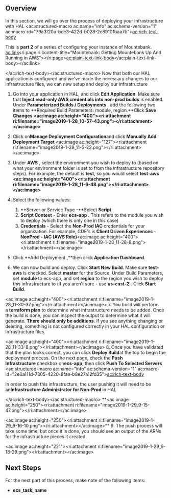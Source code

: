 
## Overview

In this section, we will go over the process of deploying your infrastructure with HAL
<ac:structured-macro ac:name="info" ac:schema-version="1" ac:macro-id="79a3f20a-bdc3-422d-b028-2c89101baa7b"><ac:rich-text-body><p>This is&nbsp;<strong>part 2</strong>&nbsp;of a series of configuring your instance of Mountebank. <ac:link><ri:page ri:content-title="Mountebank: Getting Mountebank Up And Running in AWS"></ri:page><ac:plain-text-link-body><![CDATA[Please reference the entrypoint to follow the guide]]></ac:plain-text-link-body></ac:link></p></ac:rich-text-body></ac:structured-macro>
Now that both our HAL application is configured and we've made the necessary changes to our infrastructure files, we can new setup and deploy our infrastructure

1. Go into your application in HAL, and click **Edit Application**. Make sure that **Inject read-only AWS credentials into non-prod builds** is enabled. Under **Parameterized Builds / Deployments** , add the following two items to **Required Build Parameters: module, region.**Click **Save Changes**
**<ac:image ac:height="400"><ri:attachment ri:filename="image2019-1-28_10-57-43.png"></ri:attachment></ac:image>**
2. Click on**Manage Deployment Configuration**and click **Manually Add Deployment Target**
<ac:image ac:height="127"><ri:attachment ri:filename="image2019-1-28_11-5-22.png"></ri:attachment></ac:image>
3. Under **AWS** , select the environment you wish to deploy to (based on what your environment folder is set to from the infrastructure repository steps). For example, the default is **test**, so you would select **test-aws
<ac:image ac:height="400"><ri:attachment ri:filename="image2019-1-28_11-6-48.png"></ri:attachment></ac:image>**
4. Select the following values:

    1. **Server or Service Type -**Select **Script**
    2. **Script Context** - Enter **ecs-app** . This refers to the module you wish to deploy (which there is only one in this case)
    3. **Credentials** - Select the **Non-Prod IAC** credentials for your organization. For example, CDE's is **Client Driven Experiences - NonProd - IAC (AWS Role)**<ac:image ac:height="400"><ri:attachment ri:filename="image2019-1-28_11-28-8.png"></ri:attachment></ac:image>
5. Click **Add Deployment ,**then click **Application Dashboard**.
6. We can now build and deploy. Click **Start New Build**. Make sure **test-aws** is checked. Select **master** for the Source. Under Build Parameters, set **module** to ecs-app, and set **region** to the region you wish to deploy this infrastructure to (if you aren't sure - use **us-east-2**). Click **Start Build**.

<ac:image ac:height="400"><ri:attachment ri:filename="image2019-1-28_11-30-37.png"></ri:attachment></ac:image>
7. You build will perform a **terraform plan** to determine what infrastructure needs to be added. Once the build is done, you can inspect the output to determine what it will generate. **There should only be additions**. If you see anything changing or deleting, something is not configured correctly in your HAL configuration or Infrastructure files.

<ac:image ac:height="400"><ri:attachment ri:filename="image2019-1-28_11-33-8.png"></ri:attachment></ac:image>
8. Once you have validated that the plan looks correct, you can click **Deploy Build**at the top to begin the deployment process. On the next page, check the **Push Infrastructure** checkbox on**ecs-app**, then click **Push To Selected Servers**
<ac:structured-macro ac:name="info" ac:schema-version="1" ac:macro-id="2e6a111d-7305-4220-8fae-b8e27a12fd35"><ac:rich-text-body><p>In order to push this infrastructure, the user pushing it will need to be an<strong>Infrastructure Administrator for Non-Prod </strong>in HAL</p></ac:rich-text-body></ac:structured-macro>    **<ac:image ac:height="250"><ri:attachment ri:filename="image2019-1-29_9-15-47.png"></ri:attachment></ac:image>

<ac:image ac:height="250"><ri:attachment ri:filename="image2019-1-29_9-16-10.png"></ri:attachment></ac:image>**
9. The push process will take some time, but once it is done, you should see an output of the ARNs for the infrastructure pieces it created.

<ac:image ac:height="221"><ri:attachment ri:filename="image2019-1-29_9-18-29.png"></ri:attachment></ac:image>


## Next Steps

For the next part of this process, make note of the following items:

- **ecs\_task\_name**



